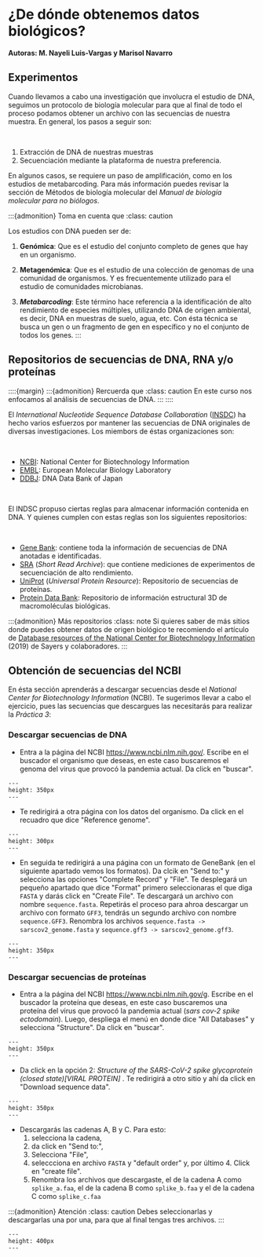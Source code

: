 # ¿De dónde obtenemos datos biológicos?
**Autoras: M. Nayeli Luis-Vargas y Marisol Navarro**

## Experimentos

Cuando llevamos a cabo una investigación que involucra el estudio de DNA, seguimos un protocolo de biología molecular para que al final de todo el proceso podamos obtener un archivo con las secuencias de nuestra muestra. En general, los pasos a seguir son: 

<br>

1. Extracción de DNA de nuestras muestras
2. Secuenciación mediante la plataforma de nuestra preferencia. 

En algunos casos, se requiere un paso de amplificación, como en los estudios de metabarcoding. Para más información puedes revisar la sección de Métodos de biología molecular del *Manual de biología molecular para no biólogos*. 

:::{admonition} Toma en cuenta que
:class: caution

Los estudios con DNA pueden ser de:

1. **Genómica**: Que es el estudio del conjunto completo de genes que hay en un organismo.

2. **Metagenómica**: Que es el estudio de una colección de genomas de una comunidad de organismos. Y es frecuentemente utilizado para el estudio de comunidades microbianas.

3. ***Metabarcoding***: Este término hace referencia a la identificación de alto rendimiento de especies múltiples, utilizando DNA de origen ambiental, es decir, DNA en muestras de suelo, agua, etc. Con ésta técnica se busca un gen o un fragmento de gen en específico y no el conjunto de todos los genes.
:::


## Repositorios de secuencias de DNA, RNA y/o proteínas

::::{margin}
:::{admonition} Rercuerda que
:class: caution
En este curso nos enfocamos al análisis de secuencias de DNA.
:::
::::

El *International Nucleotide Sequence Database Collaboration* (<a href = "https://www.insdc.org/">INSDC</a>) ha hecho varios esfuerzos por mantener las secuencias de DNA originales de diversas investigaciones. Los miembors de éstas organizaciones son: 

<br>

*  <a href = "https://www.ncbi.nlm.nih.gov/">NCBI</a>: National Center for Biotechnology Information
*  <a href = "https://www.ebi.ac.uk/">EMBL</a>: European Molecular Biology Laboratory
* <a href = "https://www.ddbj.nig.ac.jp/index-e.html">DDBJ</a>: DNA Data Bank of Japan

<br>

El INDSC propuso ciertas reglas para almacenar información contenida en DNA. Y quienes cumplen con estas reglas son los siguientes repositorios:

<br>

* <a href = "https://pubmed.ncbi.nlm.nih.gov/23193287/">Gene Bank</a>: contiene toda la información de secuencias de DNA anotadas e identificadas. 
* <a href = "https://www.ncbi.nlm.nih.gov/sra">SRA</a> (*Short Read Archive*): que contiene mediciones de experimentos de secuenciación de alto rendimiento. 
* <a href = "https://www.uniprot.org/">UniProt</a> (*Universal Protein Resource*): Repositorio de secuencias de proteínas. 
* <a href = "https://www.rcsb.org/">Protein Data Bank</a>: Repositorio de información estructural 3D de macromoléculas biológicas.  


:::{admonition} Más repositorios
:class: note
Si quieres saber de más sitios donde puedes obtener datos de origen biológico te recomiendo el artículo de <a href = "https://drive.google.com/file/d/12B8FbkLM1hBVWFrIJrzraKwaopvmP6ND/view?usp=sharing">Database resources of the National Center for Biotechnology Information</a> (2019) de Sayers y colaboradores.
:::

## Obtención de secuencias del NCBI

En ésta sección aprenderás a descargar secuencias desde el *National Center for Biotechnology Information* (NCBI). Te sugerimos llevar a cabo el ejercicio, pues las secuencias que descargues las necesitarás para realizar la *Práctica 3*: 

### Descargar secuencias de DNA

* Entra a la página del NCBI <https://www.ncbi.nlm.nih.gov/>. Escribe en el buscador el organismo que deseas, en este caso buscaremos el genoma del virus que provocó la pandemia actual. Da click en "buscar".


```{figure} images/intro_analisis_bioinfo/ncbi1.png
---
height: 350px
---
```

* Te redirigirá a otra página con los datos del organismo. Da click en el recuadro que dice "Reference genome". 

```{figure} images/intro_analisis_bioinfo/ncbi2.png
---
height: 300px
---
```

*  En seguida te redirigirá a una página con un formato de GeneBank (en el siguiente apartado vemos los formatos). Da clcik en "Send to:" y selecciona las opciones "Complete Record" y "File". Te desplegará un pequeño apartado que dice "Format" primero seleccionaras el que diga `FASTA` y darás click en "Create File". Te descargará un archivo con nombre `sequence.fasta`. Repetirás el proceso para ahroa descargar un archivo con formato `GFF3`, tendrás un segundo archivo con nombre `sequence.GFF3`. Renombra los archivos `sequence.fasta -> sarscov2_genome.fasta` y `sequence.gff3 -> sarscov2_genome.gff3`.

```{figure} images/intro_analisis_bioinfo/ncbi3.png
---
height: 350px
---
```

### Descargar secuencias de proteínas

* Entra a la página del NCBI <https://www.ncbi.nlm.nih.gov/g>. Escribe en el buscador la proteína  que deseas, en este caso buscaremos una proteína del virus que provocó la pandemia actual (*sars cov-2 spike ectodomain*). Luego, despliega el menú en donde dice "All Databases" y selecciona "Structure". Da click en "buscar".

```{figure} images/intro_analisis_bioinfo/ncbi4.png
---
height: 350px
--- 
```

* Da click en la opción 2: *Structure of the SARS-CoV-2 spike glycoprotein (closed state)[VIRAL PROTEIN]* . Te redirigirá a otro sitio y ahí da click en "Download sequence data". 

```{figure} images/intro_analisis_bioinfo/ncbi5.png
---
height: 350px
--- 
```

* Descargarás las cadenas A, B y C. Para esto:
    1. selecciona la cadena, 
    2. da click en "Send to:", 
    3. Selecciona "File", 
    4. seleccciona en archivo `FASTA` y "default order" y, por último 4. Click en "create file". 
    5. Renombra los archivos que descargaste, el de la cadena A como `splike_a.faa`, el de la cadena B como `splike_b.faa` y el de la cadena C como `splike_c.faa`

:::{admonition} Atención
:class: caution
Debes seleccionarlas y descargarlas una por una, para que al final tengas tres archivos.
:::

```{figure} images/intro_analisis_bioinfo/ncbi6.png
---
height: 400px
--- 
```